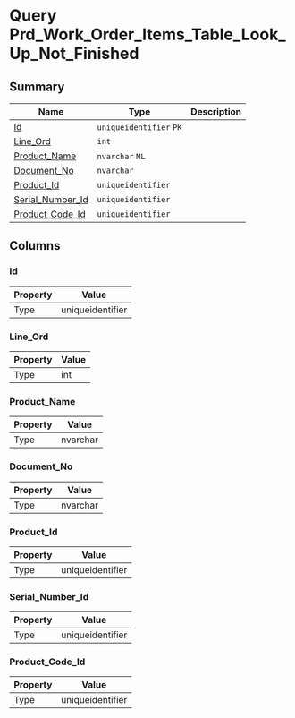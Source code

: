 # Query Prd_Work_Order_Items_Table_Look_Up_Not_Finished


## Summary

| Name | Type | Description |
| - | - | --- |
|[Id](#id)|`uniqueidentifier` `PK`||
|[Line_Ord](#line_ord)|`int` ||
|[Product_Name](#product_name)|`nvarchar` `ML`||
|[Document_No](#document_no)|`nvarchar` ||
|[Product_Id](#product_id)|`uniqueidentifier` ||
|[Serial_Number_Id](#serial_number_id)|`uniqueidentifier` ||
|[Product_Code_Id](#product_code_id)|`uniqueidentifier` ||

## Columns

### Id

| Property | Value |
| - | - |
|Type|uniqueidentifier|

### Line_Ord

| Property | Value |
| - | - |
|Type|int|

### Product_Name

| Property | Value |
| - | - |
|Type|nvarchar|

### Document_No

| Property | Value |
| - | - |
|Type|nvarchar|

### Product_Id

| Property | Value |
| - | - |
|Type|uniqueidentifier|

### Serial_Number_Id

| Property | Value |
| - | - |
|Type|uniqueidentifier|

### Product_Code_Id

| Property | Value |
| - | - |
|Type|uniqueidentifier|


